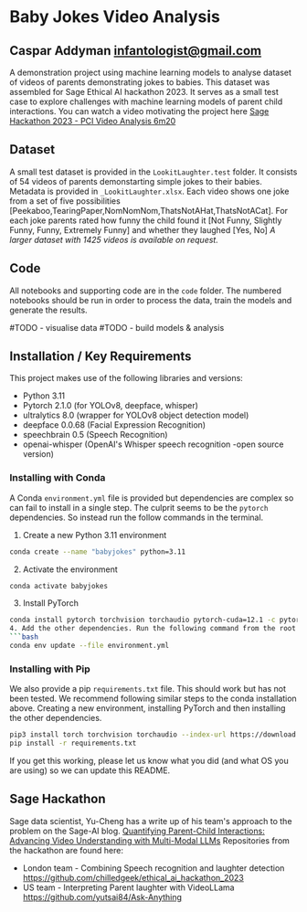# Baby Jokes Video Analysis
## Caspar Addyman <infantologist@gmail.com>

A demonstration project using machine learning models to analyse dataset of videos of parents demonstrating jokes to babies. This dataset was assembled for Sage Ethical AI hackathon 2023. It serves as a small test case to explore challenges with machine learning models of parent child interactions. You can watch a video motivating the project here [Sage Hackathon 2023 - PCI Video Analysis 6m20](https://www.youtube.com/watch?v=mt0Um-ZNbj4)

## Dataset
A small test dataset is provided in the `LookitLaughter.test` folder. It consists of 54 videos of parents demonstarting simple jokes to their babies. Metadata is provided in `_LookitLaughter.xlsx`. Each video shows one joke from a set of five possibilities [Peekaboo,TearingPaper,NomNomNom,ThatsNotAHat,ThatsNotACat]. For each joke parents rated how funny the child found it  [Not Funny, Slightly Funny, Funny, Extremely Funny] and whether they laughed [Yes, No]
*A larger dataset with 1425 videos is available on request.* 


## Code
All notebooks and supporting code are in the `code` folder. The numbered notebooks should be run in order to process the data, train the models and generate the results.

#TODO - visualise data
#TODO - build models & analysis


## Installation / Key Requirements

This project makes use of the following libraries and versions:

+ Python 3.11
+ Pytorch 2.1.0 (for YOLOv8, deepface, whisper) 
+ ultralytics 8.0  (wrapper for YOLOv8 object detection model)
+ deepface 0.0.68 (Facial Expression Recognition)
+ speechbrain 0.5  (Speech Recognition)
+ openai-whisper (OpenAI's Whisper speech recognition -open source version)


### Installing with Conda

A Conda `environment.yml` file is provided but dependencies are complex so can fail to install in a single step.
The culprit seems to be the `pytorch` dependencies. So instead run the follow commands in the terminal.
1. Create a new Python 3.11 environment 
```bash
conda create --name "babyjokes" python=3.11
```
2. Activate the environment
```bash
conda activate babyjokes
```
3. Install PyTorch
```bash
conda install pytorch torchvision torchaudio pytorch-cuda=12.1 -c pytorch -c nvidia
4. Add the other dependencies. Run the following command from the root directory of this project.
```bash
conda env update --file environment.yml
```

### Installing with Pip
We also provide a pip `requirements.txt` file. This should work but has not been tested. 
We recommend following similar steps to the conda installation above. Creating a new environment, installing PyTorch and then installing the other dependencies.

```bash
pip3 install torch torchvision torchaudio --index-url https://download.pytorch.org/whl/cu118
pip install -r requirements.txt
```
If you get this working, please let us know what you did (and what OS you are using) so we can update this README.


## Sage Hackathon
Sage data scientist, Yu-Cheng has a write up of his team's approach to the problem on the Sage-AI blog. [Quantifying Parent-Child Interactions: Advancing Video Understanding with Multi-Modal LLMs](https://medium.com/sage-ai/unlocking-parent-child-interactions-advancing-video-understanding-with-multi-modal-llms-c570ab487183)
Repositories from the hackathon are found here:
 * London team - Combining Speech recognition and laughter detection https://github.com/chilledgeek/ethical_ai_hackathon_2023
 * US team - Interpreting Parent laughter with VideoLLama https://github.com/yutsai84/Ask-Anything 


